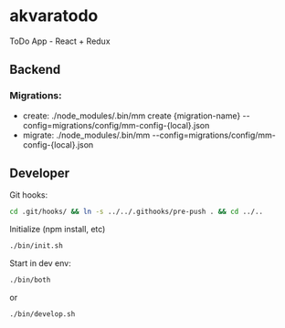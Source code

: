 # akvaratodo
ToDo App - React + Redux

## Backend
### Migrations:
* create:  ./node_modules/.bin/mm create {migration-name} --config=migrations/config/mm-config-{local}.json
* migrate: ./node_modules/.bin/mm --config=migrations/config/mm-config-{local}.json

## Developer
Git hooks:

```sh
cd .git/hooks/ && ln -s ../../.githooks/pre-push . && cd ../..
```

Initialize (npm install, etc)
```sh
./bin/init.sh
```
Start in dev env:
```sh
./bin/both
```
or 
```sh
./bin/develop.sh
```

